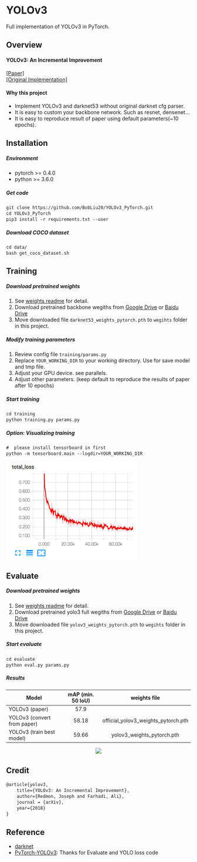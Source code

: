 # YOLOv3
Full implementation of YOLOv3 in PyTorch.

## Overview
#### YOLOv3: An Incremental Improvement
[[Paper]](https://pjreddie.com/media/files/papers/YOLOv3.pdf)   
[[Original Implementation]](https://github.com/pjreddie/darknet)   

#### Why this project
* Implement YOLOv3 and darknet53 without original darknet cfg parser.   
* It is easy to custom your backbone network. Such as resnet, densenet...   
* It is easy to reproduce result of paper using default parameters(~10 epochs).   

## Installation
##### Environment
* pytorch >= 0.4.0
* python >= 3.6.0
##### Get code
```
git clone https://github.com/BobLiu20/YOLOv3_PyTorch.git
cd YOLOv3_PyTorch
pip3 install -r requirements.txt --user
```
##### Download COCO dataset
```
cd data/
bash get_coco_dataset.sh
```

## Training
##### Download pretrained weights
1. See [weights readme](weights/README.md) for detail.   
2. Download pretrained backbone wegiths from [Google Drive](https://drive.google.com/open?id=1VYwHUznM3jLD7ftmOSCHnpkVpBJcFIOA) or [Baidu Drive](https://pan.baidu.com/s/1axXjz6ct9Rn9GtDTust6DA)   
3. Move downloaded file ```darknet53_weights_pytorch.pth``` to ```wegihts``` folder in this project.   
##### Modify training parameters
1. Review config file ```training/params.py```   
2. Replace ```YOUR_WORKING_DIR``` to your working directory. Use for save model and tmp file.
3. Adjust your GPU device. see parallels.   
4. Adjust other parameters. (keep default to reproduce the results of paper after 10 epochs)   
##### Start training
```
cd training
python training.py params.py
```
##### Option: Visualizing training
```
#  please install tensorboard in first
python -m tensorboard.main --logdir=YOUR_WORKING_DIR   
```
<p><img src="common/loss_curve.png"\></p>


## Evaluate
##### Download pretrained weights
1. See [weights readme](weights/README.md) for detail.   
2. Download pretrained yolo3 full wegiths from [Google Drive](https://drive.google.com/open?id=1Bm_CLv9hP3mMQ5cyerKRjvt7_t1duvjI) or [Baidu Drive](https://pan.baidu.com/s/1gx-XRUE1NTfIMKkQ1L0awQ)   
3. Move downloaded file ```yolov3_weights_pytorch.pth``` to ```wegihts``` folder in this project.   
##### Start evaluate
```
cd evaluate
python eval.py params.py
```
##### Results
| Model                      | mAP (min. 50 IoU) | weights file						 |
| -------------------------- |:-----------------:|:---------------------------------:|
| YOLOv3 (paper)             | 57.9              |							         |
| YOLOv3 (convert from paper)| 58.18             |official_yolov3_weights_pytorch.pth|
| YOLOv3 (train best model)  | 59.66             |yolov3_weights_pytorch.pth 		 |

<p align="center"><img src="https://pjreddie.com/media/image/Screen_Shot_2018-03-24_at_10.48.42_PM.png" width="480"\></p>

## Credit
```
@article{yolov3,
	title={YOLOv3: An Incremental Improvement},
	author={Redmon, Joseph and Farhadi, Ali},
	journal = {arXiv},
	year={2018}
}
```

## Reference
* [darknet](https://github.com/pjreddie/darknet)
* [PyTorch-YOLOv3](https://github.com/eriklindernoren/PyTorch-YOLOv3): Thanks for Evaluate and YOLO loss code
